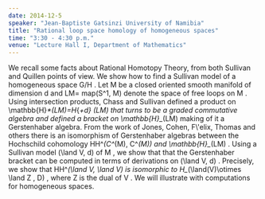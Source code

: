 ```yaml
---
date: 2014-12-5
speaker: "Jean-Baptiste Gatsinzi University of Namibia"
title: "Rational loop space homology of homogeneous spaces"
time: "3:30 - 4:30 p.m."
venue: "Lecture Hall I, Department of Mathematics"
---
```

We  recall some facts about Rational Homotopy Theory, from both Sullivan
and Quillen points of view. We show how to find a Sullivan model of a
homogeneous space  G/H . Let  M  be a closed oriented smooth manifold of
dimension  d  and  LM= map(S^1, M)  denote the space of free loops on  M .
Using intersection products, Chass and Sullivan defined a product on
\\mathbb{H}_*(LM)=H_{*+d} (LM)   that turns to be a graded commutative
algebra and defined a bracket on  \\mathbb{H}_*(LM)   making of it a
Gerstenhaber algebra. From the work of Jones, Cohen, F\\'elix, Thomas and
others there is an isomorphism of Gerstenhaber algebras between the
Hochschild cohomology   HH^*(C^*(M), C^*(M))  and  \\mathbb{H}_*(LM) .
Using a Sullivan model    (\\land V, d)  of  M , we show that that the
Gerstenhaber bracket  can be computed  in terms of derivations on   (\\land
V, d) .  Precisely, we show that   HH^*(\\land V, \\land V)   is isomorphic
to   H_*(\\land(V)\\otimes  \\land Z , D) , where  Z  is the dual of  V .  We
will illustrate with computations for homogeneous spaces.
